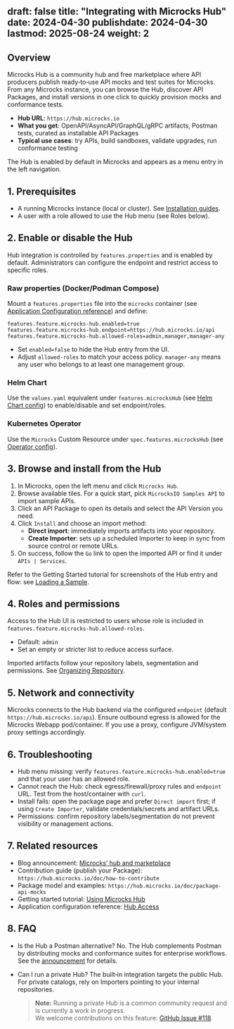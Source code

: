 draft: false
title: "Integrating with Microcks Hub"
date: 2024-04-30
publishdate: 2024-04-30
lastmod: 2025-08-24
weight: 2
---

## Overview

Microcks Hub is a community hub and free marketplace where API producers publish ready‑to‑use API mocks and test suites for Microcks. From any Microcks instance, you can browse the Hub, discover API Packages, and install versions in one click to quickly provision mocks and conformance tests.

- **Hub URL**: `https://hub.microcks.io`
- **What you get**: OpenAPI/AsyncAPI/GraphQL/gRPC artifacts, Postman tests, curated as installable API Packages
- **Typical use cases**: try APIs, build sandboxes, validate upgrades, run conformance testing

The Hub is enabled by default in Microcks and appears as a menu entry in the left navigation.

## 1. Prerequisites

- A running Microcks instance (local or cluster). See [Installation guides](/documentation/guides/installation/).
- A user with a role allowed to use the Hub menu (see Roles below).

## 2. Enable or disable the Hub

Hub integration is controlled by `features.properties` and is enabled by default. Administrators can configure the endpoint and restrict access to specific roles.

### Raw properties (Docker/Podman Compose)

Mount a `features.properties` file into the `microcks` container (see [Application Configuration reference](/documentation/references/configuration/application-config/#hub-access)) and define:

```properties
features.feature.microcks-hub.enabled=true
features.feature.microcks-hub.endpoint=https://hub.microcks.io/api
features.feature.microcks-hub.allowed-roles=admin,manager,manager-any
```

- Set `enabled=false` to hide the Hub entry from the UI.
- Adjust `allowed-roles` to match your access policy. `manager-any` means any user who belongs to at least one management group.

### Helm Chart

Use the `values.yaml` equivalent under `features.microcksHub` (see [Helm Chart config](/documentation/references/configuration/helm-chart-config)) to enable/disable and set endpoint/roles.

### Kubernetes Operator

Use the `Microcks` Custom Resource under `spec.features.microcksHub` (see [Operator config](/documentation/references/configuration/operator-config)).

## 3. Browse and install from the Hub

1. In Microcks, open the left menu and click `Microcks Hub`.
2. Browse available tiles. For a quick start, pick `MicrocksIO Samples API` to import sample APIs.
3. Click an API Package to open its details and select the API Version you need.
4. Click `Install` and choose an import method:
   - **Direct import**: immediately imports artifacts into your repository.
   - **Create Importer**: sets up a scheduled Importer to keep in sync from source control or remote URLs.
5. On success, follow the `Go` link to open the imported API or find it under `APIs | Services`.

Refer to the Getting Started tutorial for screenshots of the Hub entry and flow: see [Loading a Sample](/documentation/tutorials/getting-started/#loading-a-sample).

## 4. Roles and permissions

Access to the Hub UI is restricted to users whose role is included in `features.feature.microcks-hub.allowed-roles`.

- Default: `admin`
- Set an empty or stricter list to reduce access surface.

Imported artifacts follow your repository labels, segmentation and permissions. See [Organizing Repository](/documentation/guides/administration/organizing-repository/).

## 5. Network and connectivity

Microcks connects to the Hub backend via the configured `endpoint` (default `https://hub.microcks.io/api`). Ensure outbound egress is allowed for the Microcks Webapp pod/container. If you use a proxy, configure JVM/system proxy settings accordingly.

## 6. Troubleshooting

- Hub menu missing: verify `features.feature.microcks-hub.enabled=true` and that your user has an allowed role.
- Cannot reach the Hub: check egress/firewall/proxy rules and `endpoint` URL. Test from the host/container with `curl`.
- Install fails: open the package page and prefer `Direct import` first; if using `Create Importer`, validate credentials/secrets and artifact URLs.
- Permissions: confirm repository labels/segmentation do not prevent visibility or management actions.

## 7. Related resources

- Blog announcement: [Microcks’ hub and marketplace](/blog/microcks-hub-announcement/)
- Contribution guide (publish your Package): `https://hub.microcks.io/doc/how-to-contribute`
- Package model and examples: `https://hub.microcks.io/doc/package-api-mocks`
- Getting started tutorial: [Using Microcks Hub](/documentation/tutorials/getting-started/#loading-a-sample)
- Application configuration reference: [Hub Access](/documentation/references/configuration/application-config/#hub-access)

## 8. FAQ

- Is the Hub a Postman alternative? No. The Hub complements Postman by distributing mocks and conformance suites for enterprise workflows. See the [announcement](/blog/microcks-hub-announcement/#enthusiastic) for details.
- Can I run a private Hub? The built‑in integration targets the public Hub. For private catalogs, rely on Importers pointing to your internal repositories.

  > **Note:** Running a private Hub is a common community request and is currently a work in progress.  
  > We welcome contributions on this feature: [GitHub Issue #118](https://github.com/microcks/hub.microcks.io/issues/118).
